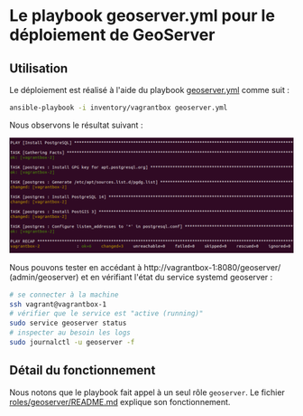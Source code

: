 
# Le playbook geoserver.yml pour le déploiement de GeoServer

## Utilisation

Le déploiement est réalisé à l'aide du playbook [geoserver.yml](geoserver.yml) comme suit :

```bash
ansible-playbook -i inventory/vagrantbox geoserver.yml
```

Nous observons le résultat suivant :

![ansible-playbook geoserver.yml](docs/ansible-playbook-geoserver.png)

Nous pouvons tester en accédant à http://vagrantbox-1:8080/geoserver/ (admin/geoserver) et en vérifiant l'état du service systemd geoserver :

```bash
# se connecter à la machine
ssh vagrant@vagrantbox-1
# vérifier que le service est "active (running)"
sudo service geoserver status
# inspecter au besoin les logs
sudo journalctl -u geoserver -f
```

## Détail du fonctionnement

Nous notons que le playbook fait appel à un seul rôle `geoserver`. Le fichier [roles/geoserver/README.md](roles/geoserver/README.md) explique son fonctionnement.
